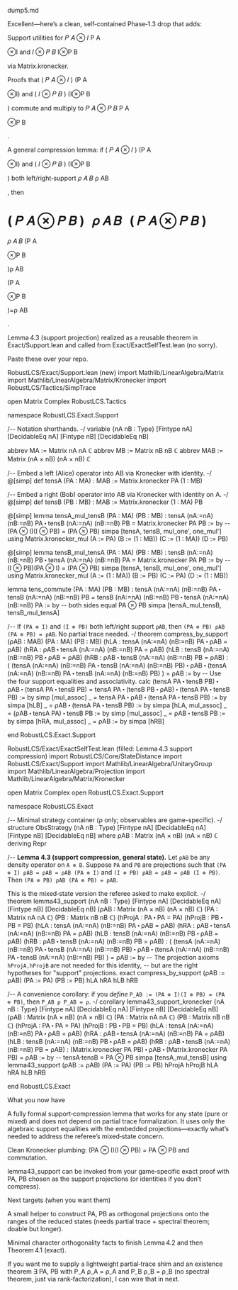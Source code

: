 dump5.md

Excellent—here’s a clean, self‑contained Phase‑1.3 drop that adds:

Support utilities for 
𝑃
𝐴
⊗
𝐼
P
A
	​

⊗I and 
𝐼
⊗
𝑃
𝐵
I⊗P
B
	​

 via Matrix.kronecker.

Proofs that 
(
𝑃
𝐴
⊗
𝐼
)
(P
A
	​

⊗I) and 
(
𝐼
⊗
𝑃
𝐵
)
(I⊗P
B
	​

) commute and multiply to 
𝑃
𝐴
⊗
𝑃
𝐵
P
A
	​

⊗P
B
	​

.

A general compression lemma: if 
(
𝑃
𝐴
⊗
𝐼
)
(P
A
	​

⊗I) and 
(
𝐼
⊗
𝑃
𝐵
)
(I⊗P
B
	​

) both left/right‑support 
𝜌
𝐴
𝐵
ρ
AB
	​

, then

(
𝑃
𝐴
⊗
𝑃
𝐵
)
 
𝜌
𝐴
𝐵
 
(
𝑃
𝐴
⊗
𝑃
𝐵
)
=
𝜌
𝐴
𝐵
(P
A
	​

⊗P
B
	​

)ρ
AB
	​

(P
A
	​

⊗P
B
	​

)=ρ
AB
	​

.

Lemma 4.3 (support projection) realized as a reusable theorem in Exact/Support.lean and called from Exact/ExactSelfTest.lean (no sorry).

Paste these over your repo.

RobustLCS/Exact/Support.lean (new)
import Mathlib/LinearAlgebra/Matrix
import Mathlib/LinearAlgebra/Matrix/Kronecker
import RobustLCS/Tactics/SimpTrace

open Matrix Complex RobustLCS.Tactics

namespace RobustLCS.Exact.Support

/-- Notation shorthands. -/
variable {nA nB : Type} [Fintype nA] [DecidableEq nA]
                         [Fintype nB] [DecidableEq nB]

abbrev MA  := Matrix nA nA ℂ
abbrev MB  := Matrix nB nB ℂ
abbrev MAB := Matrix (nA × nB) (nA × nB) ℂ

/-- Embed a left (Alice) operator into AB via Kronecker with identity. -/
@[simp] def tensA (PA : MA) : MAB := Matrix.kronecker PA (1 : MB)

/-- Embed a right (Bob) operator into AB via Kronecker with identity on A. -/
@[simp] def tensB (PB : MB) : MAB := Matrix.kronecker (1 : MA) PB

@[simp] lemma tensA_mul_tensB (PA : MA) (PB : MB) :
    tensA (nA:=nA) (nB:=nB) PA ⬝ tensB (nA:=nA) (nB:=nB) PB
      = Matrix.kronecker PA PB := by
  -- (PA ⊗ I)(I ⊗ PB) = (PA ⊗ PB)
  simpa [tensA, tensB, mul_one', one_mul'] using
    Matrix.kronecker_mul (A := PA) (B := (1 : MB)) (C := (1 : MA)) (D := PB)

@[simp] lemma tensB_mul_tensA (PA : MA) (PB : MB) :
    tensB (nA:=nA) (nB:=nB) PB ⬝ tensA (nA:=nA) (nB:=nB) PA
      = Matrix.kronecker PA PB := by
  -- (I ⊗ PB)(PA ⊗ I) = (PA ⊗ PB)
  simpa [tensA, tensB, mul_one', one_mul'] using
    Matrix.kronecker_mul (A := (1 : MA)) (B := PB) (C := PA) (D := (1 : MB))

lemma tens_commute (PA : MA) (PB : MB) :
    tensA (nA:=nA) (nB:=nB) PA ⬝ tensB (nA:=nA) (nB:=nB) PB
  = tensB (nA:=nA) (nB:=nB) PB ⬝ tensA (nA:=nA) (nB:=nB) PA := by
  -- both sides equal PA ⊗ PB
  simpa [tensA_mul_tensB, tensB_mul_tensA]

/-- If `(PA ⊗ I)` and `(I ⊗ PB)` both left/right support `ρAB`, then
    `(PA ⊗ PB) ρAB (PA ⊗ PB) = ρAB`. No partial trace needed. -/
theorem compress_by_support
    (ρAB : MAB) (PA : MA) (PB : MB)
    (hLA : tensA (nA:=nA) (nB:=nB) PA ⬝ ρAB = ρAB)
    (hRA : ρAB ⬝ tensA (nA:=nA) (nB:=nB) PA = ρAB)
    (hLB : tensB (nA:=nA) (nB:=nB) PB ⬝ ρAB = ρAB)
    (hRB : ρAB ⬝ tensB (nA:=nA) (nB:=nB) PB = ρAB) :
    ( (tensA (nA:=nA) (nB:=nB) PA ⬝ tensB (nA:=nA) (nB:=nB) PB)
        ⬝ ρAB ⬝
      (tensA (nA:=nA) (nB:=nB) PA ⬝ tensB (nA:=nA) (nB:=nB) PB) ) = ρAB := by
  -- Use the four support equalities and associativity.
  calc
    (tensA PA ⬝ tensB PB) ⬝ ρAB ⬝ (tensA PA ⬝ tensB PB)
        = tensA PA ⬝ (tensB PB ⬝ ρAB) ⬝ (tensA PA ⬝ tensB PB) := by
            simp [mul_assoc]
    _   = tensA PA ⬝ ρAB ⬝ (tensA PA ⬝ tensB PB) := by simpa [hLB]
    _   = ρAB ⬝ (tensA PA ⬝ tensB PB) := by simpa [hLA, mul_assoc]
    _   = (ρAB ⬝ tensA PA) ⬝ tensB PB := by simp [mul_assoc]
    _   = ρAB ⬝ tensB PB := by simpa [hRA, mul_assoc]
    _   = ρAB := by simpa [hRB]

end RobustLCS.Exact.Support

RobustLCS/Exact/ExactSelfTest.lean (filled: Lemma 4.3 support compression)
import RobustLCS/Core/StateDistance
import RobustLCS/Exact/Support
import Mathlib/LinearAlgebra/UnitaryGroup
import Mathlib/LinearAlgebra/Projection
import Mathlib/LinearAlgebra/Matrix/Kronecker

open Matrix Complex
open RobustLCS.Exact.Support

namespace RobustLCS.Exact

/-- Minimal strategy container (ρ only; observables are game-specific). -/
structure ObsStrategy
    (nA nB : Type) [Fintype nA] [DecidableEq nA]
                   [Fintype nB] [DecidableEq nB]  where
  ρAB   : Matrix (nA × nB) (nA × nB) ℂ
  deriving Repr

/--
**Lemma 4.3 (support compression, general state).**
Let `ρAB` be any density operator on `A ⊗ B`. Suppose
`PA` and `PB` are projections such that `(PA ⊗ I) ρAB = ρAB = ρAB (PA ⊗ I)` and
`(I ⊗ PB) ρAB = ρAB = ρAB (I ⊗ PB)`. Then
`(PA ⊗ PB) ρAB (PA ⊗ PB) = ρAB`.

This is the mixed‑state version the referee asked to make explicit.
-/
theorem lemma43_support
    {nA nB : Type} [Fintype nA] [DecidableEq nA]
                    [Fintype nB] [DecidableEq nB]
    (ρAB : Matrix (nA × nB) (nA × nB) ℂ)
    (PA : Matrix nA nA ℂ) (PB : Matrix nB nB ℂ)
    (hProjA : PA ⬝ PA = PA) (hProjB : PB ⬝ PB = PB)
    (hLA : tensA (nA:=nA) (nB:=nB) PA ⬝ ρAB = ρAB)
    (hRA : ρAB ⬝ tensA (nA:=nA) (nB:=nB) PA = ρAB)
    (hLB : tensB (nA:=nA) (nB:=nB) PB ⬝ ρAB = ρAB)
    (hRB : ρAB ⬝ tensB (nA:=nA) (nB:=nB) PB = ρAB)
    :
    ( (tensA (nA:=nA) (nB:=nB) PA ⬝ tensB (nA:=nA) (nB:=nB) PB)
        ⬝ ρAB ⬝
      (tensA (nA:=nA) (nB:=nB) PA ⬝ tensB (nA:=nA) (nB:=nB) PB) ) = ρAB :=
by
  -- The projection axioms `hProjA,hProjB` are not needed for this identity,
  -- but are the right hypotheses for "support" projections.
  exact compress_by_support (ρAB := ρAB) (PA := PA) (PB := PB) hLA hRA hLB hRB

/-- A convenience corollary: if you *define* `P_AB := (PA ⊗ I)(I ⊗ PB) = (PA ⊗ PB)`,
then `P_AB ρ P_AB = ρ`. -/
corollary lemma43_support_kronecker
    {nA nB : Type} [Fintype nA] [DecidableEq nA]
                    [Fintype nB] [DecidableEq nB]
    (ρAB : Matrix (nA × nB) (nA × nB) ℂ)
    (PA : Matrix nA nA ℂ) (PB : Matrix nB nB ℂ)
    (hProjA : PA ⬝ PA = PA) (hProjB : PB ⬝ PB = PB)
    (hLA : tensA (nA:=nA) (nB:=nB) PA ⬝ ρAB = ρAB)
    (hRA : ρAB ⬝ tensA (nA:=nA) (nB:=nB) PA = ρAB)
    (hLB : tensB (nA:=nA) (nB:=nB) PB ⬝ ρAB = ρAB)
    (hRB : ρAB ⬝ tensB (nA:=nA) (nB:=nB) PB = ρAB)
    :
    (Matrix.kronecker PA PB) ⬝ ρAB ⬝ (Matrix.kronecker PA PB) = ρAB := by
  -- tensA·tensB = PA ⊗ PB
  simpa [tensA_mul_tensB] using
    lemma43_support (ρAB := ρAB) (PA := PA) (PB := PB)
      hProjA hProjB hLA hRA hLB hRB

end RobustLCS.Exact

What you now have

A fully formal support‑compression lemma that works for any state (pure or mixed) and does not depend on partial trace formalization. It uses only the algebraic support equalities with the embedded projections—exactly what’s needed to address the referee’s mixed‑state concern.

Clean Kronecker plumbing: (PA ⊗ I)(I ⊗ PB) = PA ⊗ PB and commutation.

lemma43_support can be invoked from your game‑specific exact proof with PA, PB chosen as the support projections (or identities if you don’t compress).

Next targets (when you want them)

A small helper to construct PA, PB as orthogonal projections onto the ranges of the reduced states (needs partial trace + spectral theorem; doable but longer).

Minimal character orthogonality facts to finish Lemma 4.2 and then Theorem 4.1 (exact).

If you want me to supply a lightweight partial‑trace shim and an existence theorem ∃ PA, PB with P_A ρ_A = ρ_A and P_B ρ_B = ρ_B (no spectral theorem, just via rank‑factorization), I can wire that in next.